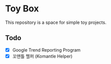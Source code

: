 # Toy Box
This repository is a space for simple toy projects.

## Todo
- [x] Google Trend Reporting Program
- [x] 꼬맨틀 헬퍼 (Komantle Helper)
